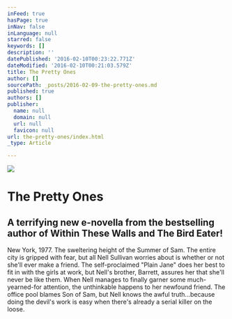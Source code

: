 ```yaml
---
inFeed: true
hasPage: true
inNav: false
inLanguage: null
starred: false
keywords: []
description: ''
datePublished: '2016-02-10T00:23:22.771Z'
dateModified: '2016-02-10T00:21:03.579Z'
title: The Pretty Ones
author: []
sourcePath: _posts/2016-02-09-the-pretty-ones.md
published: true
authors: []
publisher:
  name: null
  domain: null
  url: null
  favicon: null
url: the-pretty-ones/index.html
_type: Article

---
```

![](https://the-grid-user-content.s3-us-west-2.amazonaws.com/85425df7-154c-4df5-81c6-3ecd7100b8ca.jpg)

# The Pretty Ones

## A terrifying new e-novella from the bestselling author of Within These Walls and The Bird Eater!

New York, 1977\. The sweltering height of the Summer of Sam. The entire city is gripped with fear, but all Nell Sullivan worries about is whether or not she'll ever make a friend. The self-proclaimed "Plain Jane" does her best to fit in with the girls at work, but Nell's brother, Barrett, assures her that she'll never be like them. When Nell manages to finally garner some much-yearned-for attention, the unthinkable happens to her newfound friend. The office pool blames Son of Sam, but Nell knows the awful truth...because doing the devil's work is easy when there's already a serial killer on the loose.